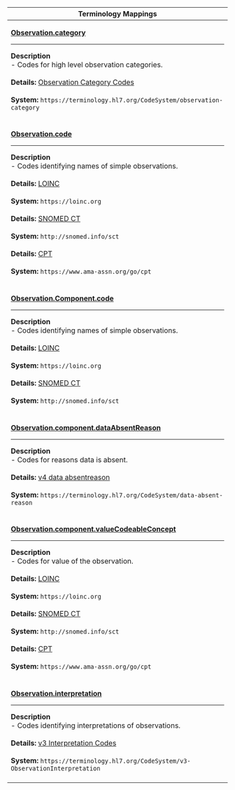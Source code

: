 |Terminology Mappings|
|---|
|<p>**[Observation.category](https://hl7.org/fhir/R4/observation-definitions.html#Observation.category)**<hr>**Description**<br>- Codes for high level observation categories.<br><br>**Details:** [Observation Category Codes](https://hl7.org/fhir/R4/valueset-observation-category.html)<br><br>**System:** `https://terminology.hl7.org/CodeSystem/observation-category`<br><br>|
|<p>**[Observation.code](https://hl7.org/fhir/R4/observation-definitions.html#Observation.code)**<hr>**Description**<br>- Codes identifying names of simple observations.<br><br>**Details:** [LOINC](https://hl7.org/fhir/R4/loinc.html)<br><br>**System:** `https://loinc.org`<br><br>**Details:** [SNOMED CT](https://hl7.org/fhir/R4/snomedct.html)<br><br>**System:** `http://snomed.info/sct`<br><br>**Details:** [CPT](https://hl7.org/fhir/R4/cpt.html)<br><br>**System:** `https://www.ama-assn.org/go/cpt`<br><br>|
|<p>**[Observation.Component.code](https://hl7.org/fhir/R4/observation-definitions.html#Observation.component.code)**<hr>**Description**<br>- Codes identifying names of simple observations.<br><br>**Details:** [LOINC](https://hl7.org/fhir/R4/loinc.html)<br><br>**System:** `https://loinc.org`<br><br>**Details:** [SNOMED CT](https://hl7.org/fhir/R4/snomedct.html)<br><br>**System:** `http://snomed.info/sct`<br><br>|
|<p>**[Observation.component.dataAbsentReason](https://hl7.org/fhir/R4/observation-definitions.html#Observation.component.dataAbsentReason)**<hr>**Description**<br>- Codes for reasons data is absent.<br><br>**Details:** [v4 data absentreason](https://hl7.org/fhir/R4/valueset-data-absent-reason.html)<br><br>**System:** `https://terminology.hl7.org/CodeSystem/data-absent-reason`<br><br>|
|<p>**[Observation.component.valueCodeableConcept](https://hl7.org/fhir/R4/observation-definitions.html#Observation.component.valueCodeableConcept)**<hr>**Description**<br>- Codes for value of the observation.<br><br>**Details:** [LOINC](https://hl7.org/fhir/R4/loinc.html)<br><br>**System:** `https://loinc.org`<br><br>**Details:** [SNOMED CT](https://hl7.org/fhir/R4/snomedct.html)<br><br>**System:** `http://snomed.info/sct`<br><br>**Details:** [CPT](https://hl7.org/fhir/R4/cpt.html)<br><br>**System:** `https://www.ama-assn.org/go/cpt`<br><br>|
|<p>**[Observation.interpretation](https://hl7.org/fhir/R4/observation-definitions.html#Observation.interpretation)**<hr>**Description**<br>- Codes identifying interpretations of observations.<br><br>**Details:** [v3 Interpretation Codes](https://hl7.org/fhir/R4/valueset-observation-interpretation.html)<br><br>**System:** `https://terminology.hl7.org/CodeSystem/v3-ObservationInterpretation`<br><br>|
